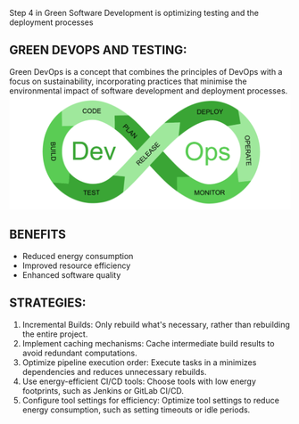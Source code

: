 Step 4 in Green Software Development is optimizing testing and the deployment processes

## GREEN DEVOPS AND TESTING:
Green DevOps is a concept that combines the principles of DevOps with a focus on sustainability, incorporating practices that minimise the environmental impact of software development and deployment processes.
![picture](./images/pic1.PNG)


## BENEFITS
- Reduced energy consumption
- Improved resource efficiency
- Enhanced software quality

## STRATEGIES:
1. Incremental Builds: Only rebuild what's necessary, rather than rebuilding the entire project.
2. Implement caching mechanisms: Cache intermediate build results to avoid redundant computations.
3. Optimize pipeline execution order: Execute tasks in a minimizes dependencies and reduces unnecessary rebuilds.
4. Use energy-efficient CI/CD tools: Choose tools with low energy footprints, such as Jenkins or GitLab CI/CD.
5. Configure tool settings for efficiency: Optimize tool settings to reduce energy consumption, such as setting timeouts or idle periods.
